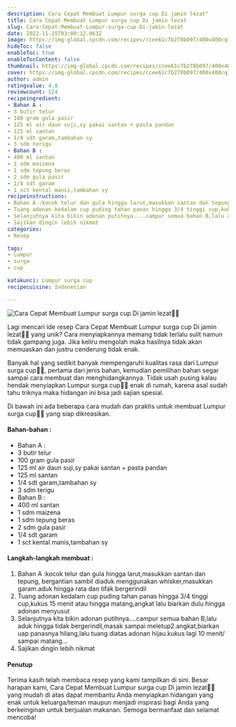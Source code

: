 ```yaml
---
description: Cara Cepat Membuat Lumpur surga cup Di jamin lezat"
title: Cara Cepat Membuat Lumpur surga cup Di jamin lezat
slug: Cara-Cepat-Membuat-Lumpur-surga-cup-Di-jamin-lezat
date: 2022-11-15T03:09:12.063Z
image: https://img-global.cpcdn.com/recipes/ccee61c7b278b097/400x400cq70/photo.jpg
hideToc: false
enableToc: true
enableTocContent: false
thumbnail: https://img-global.cpcdn.com/recipes/ccee61c7b278b097/400x400cq70/photo.jpg
cover: https://img-global.cpcdn.com/recipes/ccee61c7b278b097/400x400cq70/photo.jpg
author: admin
ratingvalue: 4.8
reviewcount: 124
recipeingredient:
- Bahan A :
- 3 butir telur
- 100 gram gula pasir
- 125 ml air daun suji,sy pakai santan + pasta pandan
- 125 ml santan
- 1/4 sdt garam,tambahan sy
- 3 sdm terigu
- Bahan B :
- 400 ml santan
- 1 sdm maizena
- 1 sdm tepung beras
- 2 sdm gula pasir
- 1/4 sdt garam
- 1 sct kental manis,tambahan sy
recipeinstructions:
- Bahan A :kocok telur dan gula hingga larut,masukkan santan dan tepung, bergantian sambil diaduk menggunakan whisker,masukkan garam.aduk hingga rata dan tifak bergerindil
- Tuang adonan kedalam cup puding tahan panas hingga 3/4 tinggi cup,kukus 15 menit atau hingga matang,angkat lalu biarkan dulu hingga adonan menyusut
- Selanjutnya kita bikin adonan putihnya....campur semua bahan B,lalu aduk hingga tidak bergerindil,masak sampai meletup2.angkat,biarkan uap panasnya hilang,lalu tuang diatas adonan hijau.kukus lagi 10 menit/ sampai matang...
- Sajikan dingin lebih nikmat
categories:
- Resep

tags:
- Lumpur
- surga
- cup

katakunci: Lumpur surga cup
recipecuisine: Indonesian

---
```


![Cara Cepat Membuat Lumpur surga cup Di jamin lezat👩‍🍳](https://img-global.cpcdn.com/recipes/ccee61c7b278b097/400x400cq70/photo.jpg)

Lagi mencari ide resep Cara Cepat Membuat Lumpur surga cup Di jamin lezat👩‍🍳 yang unik? Cara menyiapkannya memang tidak terlalu sulit namun tidak gampang juga. Jika keliru mengolah maka hasilnya tidak akan memuaskan dan justru cenderung tidak enak.

Banyak hal yang sedikit banyak mempengaruhi kualitas rasa dari Lumpur surga cup👩‍🍳, pertama dari jenis bahan, kemudian pemilihan bahan segar sampai cara membuat dan menghidangkannya. Tidak usah pusing kalau hendak menyiapkan Lumpur surga cup👩‍🍳 enak di rumah, karena asal sudah tahu triknya maka hidangan ini bisa jadi sajian spesial.

Di bawah ini ada beberapa cara mudah dan praktis untuk membuat Lumpur surga cup👩‍🍳 yang siap dikreasikan.

<!--inarticleads1-->

#### Bahan-bahan :

- Bahan A :
- 3 butir telur
- 100 gram gula pasir
- 125 ml air daun suji,sy pakai santan + pasta pandan
- 125 ml santan
- 1/4 sdt garam,tambahan sy
- 3 sdm terigu
- Bahan B :
- 400 ml santan
- 1 sdm maizena
- 1 sdm tepung beras
- 2 sdm gula pasir
- 1/4 sdt garam
- 1 sct kental manis,tambahan sy

<!--inarticleads2-->

#### Langkah-langkah membuat :

1. Bahan A :kocok telur dan gula hingga larut,masukkan santan dan tepung, bergantian sambil diaduk menggunakan whisker,masukkan garam.aduk hingga rata dan tifak bergerindil
1. Tuang adonan kedalam cup puding tahan panas hingga 3/4 tinggi cup,kukus 15 menit atau hingga matang,angkat lalu biarkan dulu hingga adonan menyusut
1. Selanjutnya kita bikin adonan putihnya....campur semua bahan B,lalu aduk hingga tidak bergerindil,masak sampai meletup2.angkat,biarkan uap panasnya hilang,lalu tuang diatas adonan hijau.kukus lagi 10 menit/ sampai matang...
1. Sajikan dingin lebih nikmat

#### Penutup

Terima kasih telah membaca resep yang kami tampilkan di sini. Besar harapan kami, Cara Cepat Membuat Lumpur surga cup Di jamin lezat👩‍🍳 yang mudah di atas dapat membantu Anda menyiapkan hidangan yang enak untuk keluarga/teman maupun menjadi inspirasi bagi Anda yang berkeinginan untuk berjualan makanan. Semoga bermanfaat dan selamat mencoba!